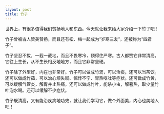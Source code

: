 ```yaml
---
layout: post
title: 竹子
---
```



世界上，有很多值得我们赞扬地人和东西。今天就让我来给大家介绍一下竹子吧！

竹子曾被古人赞美赞扬，而且还有松、梅一起成为“岁寒三友”，还被称为“四君子”。

竹子坚忍不拔，一截一截地，而且不畏寒冷，顶得住严寒。古人都赞它非常清高，它往上生长，从不生长相反地地方，而且它非常坚硬。

竹子除了外型好，内在也非常好。竹子可以做成竹沥，可以治痰，还可以当茶饮。还可以做成竹茹，可以治心烦失眠、惊悸不宁、胃热呕吐等症状。还可做成竹黄，可以缓解气管炎，解胃并止热痛。还可以做成竹叶，能杀小虫，解暑热，取少量竹叶泡水喝。还可以缓解不少症状。

竹子既清高，又有能治疾病地功效，就让我们学习它，做个外面美，内心也美地人吧！
